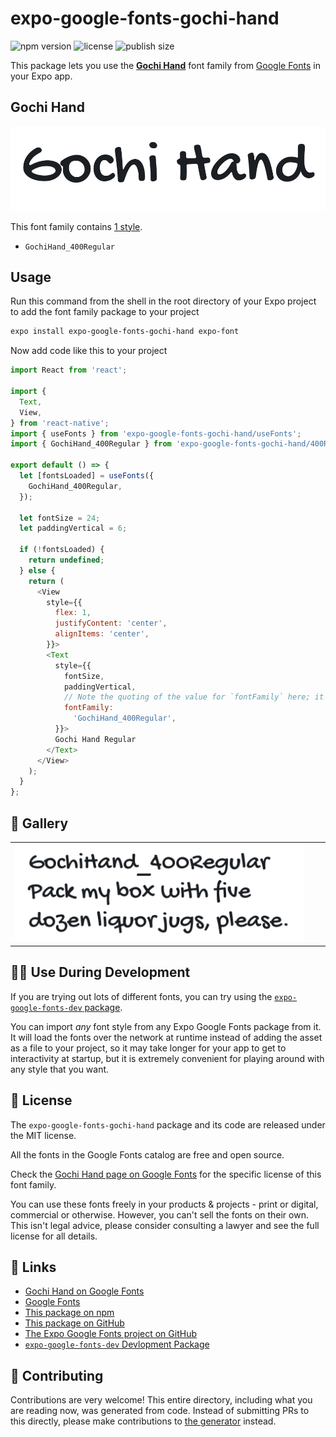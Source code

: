 # expo-google-fonts-gochi-hand

![npm version](https://flat.badgen.net/npm/v/expo-google-fonts-gochi-hand)
![license](https://flat.badgen.net/github/license/expo/google-fonts)
![publish size](https://flat.badgen.net/packagephobia/install/expo-google-fonts-gochi-hand)

This package lets you use the [**Gochi Hand**](https://fonts.google.com/specimen/Gochi+Hand) font family from [Google Fonts](https://fonts.google.com/) in your Expo app.

## Gochi Hand

![Gochi Hand](./font-family.png)

This font family contains [1 style](#-gallery).

- `GochiHand_400Regular`

## Usage

Run this command from the shell in the root directory of your Expo project to add the font family package to your project
```sh
expo install expo-google-fonts-gochi-hand expo-font
```

Now add code like this to your project
```js
import React from 'react';

import {
  Text,
  View,
} from 'react-native';
import { useFonts } from 'expo-google-fonts-gochi-hand/useFonts';
import { GochiHand_400Regular } from 'expo-google-fonts-gochi-hand/400Regular';

export default () => {
  let [fontsLoaded] = useFonts({
    GochiHand_400Regular,
  });

  let fontSize = 24;
  let paddingVertical = 6;

  if (!fontsLoaded) {
    return undefined;
  } else {
    return (
      <View
        style={{
          flex: 1,
          justifyContent: 'center',
          alignItems: 'center',
        }}>
        <Text
          style={{
            fontSize,
            paddingVertical,
            // Note the quoting of the value for `fontFamily` here; it expects a string!
            fontFamily:
              'GochiHand_400Regular',
          }}>
          Gochi Hand Regular
        </Text>
      </View>
    );
  }
};

```

## 🔡 Gallery


||||
|-|-|-|
|![GochiHand_400Regular](.//400Regular/GochiHand_400Regular.ttf.png)||||


## 👩‍💻 Use During Development

If you are trying out lots of different fonts, you can try using the [`expo-google-fonts-dev` package](https://github.com/freeboub/google-fonts/tree/master/font-packages/dev#readme).

You can import *any* font style from any Expo Google Fonts package from it. It will load the fonts
over the network at runtime instead of adding the asset as a file to your project, so it may take longer
for your app to get to interactivity at startup, but it is extremely convenient
for playing around with any style that you want.

## 📖 License

The `expo-google-fonts-gochi-hand` package and its code are released under the MIT license.

All the fonts in the Google Fonts catalog are free and open source.

Check the [Gochi Hand page on Google Fonts](https://fonts.google.com/specimen/Gochi+Hand) for the specific license of this font family.

You can use these fonts freely in your products & projects - print or digital, commercial or otherwise. However, you can't sell the fonts on their own. This isn't legal advice, please consider consulting a lawyer and see the full license for all details.

## 🔗 Links

- [Gochi Hand on Google Fonts](https://fonts.google.com/specimen/Gochi+Hand)
- [Google Fonts](https://fonts.google.com/)
- [This package on npm](https://www.npmjs.com/package/expo-google-fonts-gochi-hand)
- [This package on GitHub](https://github.com/freeboub/google-fonts/tree/master/font-packages/gochi-hand)
- [The Expo Google Fonts project on GitHub](https://github.com/freeboub/google-fonts)
- [`expo-google-fonts-dev` Devlopment Package](https://github.com/freeboub/google-fonts/tree/master/font-packages/dev)

## 🤝 Contributing

Contributions are very welcome! This entire directory, including what you are reading now, was generated from code. Instead of submitting PRs to this directly, please make contributions to [the generator](https://github.com/freeboub/google-fonts/tree/master/packages/generator) instead.
